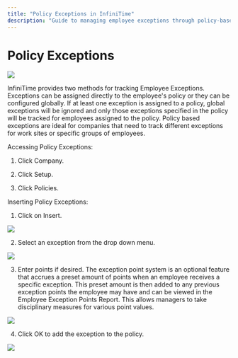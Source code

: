 ```yaml
---
title: "Policy Exceptions in InfiniTime"
description: "Guide to managing employee exceptions through policy-based and global methods in InfiniTime, including access and insertion steps."
---
```


# Policy Exceptions

![](/img/Insert_0.gif)

InfiniTime provides two methods for tracking Employee Exceptions. Exceptions can be assigned directly to the employee's policy or they can be configured globally. If at least one exception is assigned to a policy, global exceptions will be ignored and only those exceptions specified in the policy will be tracked for employees assigned to the policy. Policy based exceptions are ideal for companies that need to track different exceptions for work sites or specific groups of employees.

Accessing Policy Exceptions:

1. Click Company.

2. Click Setup.

3. Click Policies.

Inserting Policy Exceptions:

1. Click on Insert.

![](/img/Insert_0.gif)

2. Select an exception from the drop down menu.

![](/img/Insert_Final.gif)

3. Enter points if desired. The exception point system is an optional feature that accrues a preset amount of points when an employee receives a specific exception. This preset amount is then added to any previous exception points the employee may have and can be viewed in the Employee Exception Points Report. This allows managers to take disciplinary measures for various point values.

![](/img/Insert_Final.gif)

4. Click OK to add the exception to the policy.

![](/img/PolicyExceptions.gif)
